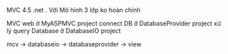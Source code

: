 MVC 4.5 .net . Với Mô hình 3 lớp ko hoàn chỉnh

MVC web ở MyASPMVC project
connect DB ở DatabaseProvider project
xử lý query Database ở DatabaseIO project

mcv -> databaseio -> databaseprovider -> view
